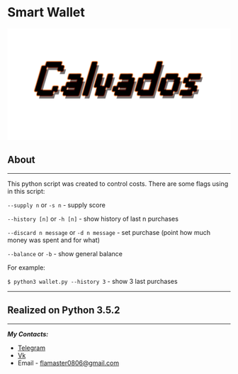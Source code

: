 # Smart Wallet
![alt text](./Logo.png)
## About
***
This python script was created to control costs. There are some flags using in this script:

`--supply n` or `-s n` - supply score

`--history [n]` or `-h [n]` - show history of last n purchases

`--discard n message` or `-d n message` - set purchase (point how much money was spent and for what)

`--balance` or `-b` - show general balance

For example:

`$ python3 wallet.py --history 3` - show 3 last purchases
***
## Realized on __Python 3.5.2__
***
__*My Contacts:*__
* [Telegram](https://telegram.me/calvados0806)
* [Vk](https://vk.com/id172058693)
* Email - flamaster0806@gmail.com
